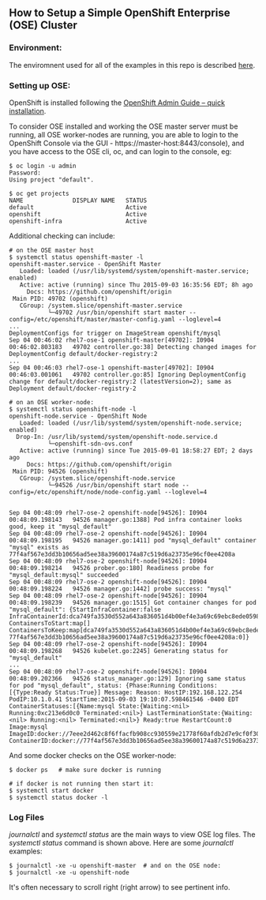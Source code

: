 ## How to Setup a Simple OpenShift Enterprise (OSE) Cluster

### Environment:
The enviromnent used for all of the examples in this repo is described [here](../ENV.md).

### Setting up OSE:
OpenShift is installed following the [OpenShift Admin Guide – quick installation](https://docs.openshift.com/enterprise/3.0/admin_guide/install/quick_install.html).

To consider OSE installed and working the OSE master server must be running, all OSE worker-nodes are running, you are able to login to the OpenShift Console via the GUI - https://master-host:8443/console), and you have access to the OSE cli, oc, and can login to the console, eg:

```
$ oc login -u admin
Password:
Using project "default".

$ oc get projects
NAME              DISPLAY NAME   STATUS
default                          Active
openshift                        Active
openshift-infra                  Active
```

Additional checking can include:

```
# on the OSE master host
$ systemctl status openshift-master -l
openshift-master.service - OpenShift Master
   Loaded: loaded (/usr/lib/systemd/system/openshift-master.service; enabled)
   Active: active (running) since Thu 2015-09-03 16:35:56 EDT; 8h ago
     Docs: https://github.com/openshift/origin
 Main PID: 49702 (openshift)
   CGroup: /system.slice/openshift-master.service
           └─49702 /usr/bin/openshift start master --config=/etc/openshift/master/master-config.yaml --loglevel=4
...
DeploymentConfigs for trigger on ImageStream openshift/mysql
Sep 04 00:46:02 rhel7-ose-1 openshift-master[49702]: I0904 00:46:02.803183   49702 controller.go:38] Detecting changed images for DeploymentConfig default/docker-registry:2
...
Sep 04 00:46:03 rhel7-ose-1 openshift-master[49702]: I0904 00:46:03.001061   49702 controller.go:85] Ignoring DeploymentConfig change for default/docker-registry:2 (latestVersion=2); same as Deployment default/docker-registry-2
```

```
# on an OSE worker-node:
$ systemctl status openshift-node -l
openshift-node.service - OpenShift Node
   Loaded: loaded (/usr/lib/systemd/system/openshift-node.service; enabled)
  Drop-In: /usr/lib/systemd/system/openshift-node.service.d
           └─openshift-sdn-ovs.conf
   Active: active (running) since Tue 2015-09-01 18:58:27 EDT; 2 days ago
     Docs: https://github.com/openshift/origin
 Main PID: 94526 (openshift)
   CGroup: /system.slice/openshift-node.service
           └─94526 /usr/bin/openshift start node --config=/etc/openshift/node/node-config.yaml --loglevel=4


Sep 04 00:48:09 rhel7-ose-2 openshift-node[94526]: I0904 00:48:09.198143   94526 manager.go:1388] Pod infra container looks good, keep it "mysql_default"
Sep 04 00:48:09 rhel7-ose-2 openshift-node[94526]: I0904 00:48:09.198195   94526 manager.go:1411] pod "mysql_default" container "mysql" exists as 77f4af567e3dd3b10656ad5ee38a39600174a87c519d6a23735e96cf0ee4208a
Sep 04 00:48:09 rhel7-ose-2 openshift-node[94526]: I0904 00:48:09.198214   94526 prober.go:180] Readiness probe for "mysql_default:mysql" succeeded
Sep 04 00:48:09 rhel7-ose-2 openshift-node[94526]: I0904 00:48:09.198224   94526 manager.go:1442] probe success: "mysql"
Sep 04 00:48:09 rhel7-ose-2 openshift-node[94526]: I0904 00:48:09.198239   94526 manager.go:1515] Got container changes for pod "mysql_default": {StartInfraContainer:false InfraContainerId:dca749fa3530d552a643a836051d4b00ef4e3a69c69ebc8ede059848b3b27569 ContainersToStart:map[] ContainersToKeep:map[dca749fa3530d552a643a836051d4b00ef4e3a69c69ebc8ede059848b3b27569:-1 77f4af567e3dd3b10656ad5ee38a39600174a87c519d6a23735e96cf0ee4208a:0]}
Sep 04 00:48:09 rhel7-ose-2 openshift-node[94526]: I0904 00:48:09.198268   94526 kubelet.go:2245] Generating status for "mysql_default"
...
Sep 04 00:48:09 rhel7-ose-2 openshift-node[94526]: I0904 00:48:09.202366   94526 status_manager.go:129] Ignoring same status for pod "mysql_default", status: {Phase:Running Conditions:[{Type:Ready Status:True}] Message: Reason: HostIP:192.168.122.254 PodIP:10.1.0.41 StartTime:2015-09-03 19:10:07.598461546 -0400 EDT ContainerStatuses:[{Name:mysql State:{Waiting:<nil> Running:0xc213e6d0c0 Terminated:<nil>} LastTerminationState:{Waiting:<nil> Running:<nil> Terminated:<nil>} Ready:true RestartCount:0 Image:mysql ImageID:docker://7eee2d462c8f6ffacfb908cc930559e21778f60afdb2d7e9cf0f3025274d7ea8 ContainerID:docker://77f4af567e3dd3b10656ad5ee38a39600174a87c519d6a23735e96cf0ee4208a}]}
```

And some docker checks on the OSE worker-node:

```
$ docker ps   # make sure docker is running

# if docker is not running then start it:
$ systemctl start docker
$ systemctl status docker -l
```

### Log Files
*journalctl* and *systemctl status* are the main ways to view OSE log files. The *systemctl status* command is shown above. Here are some *journalctl* examples:

```
$ journalctl -xe -u openshift-master  # and on the OSE node:
$ journalctl -xe -u openshift-node
```

It's often necessary to scroll right (right arrow) to see pertinent info.
